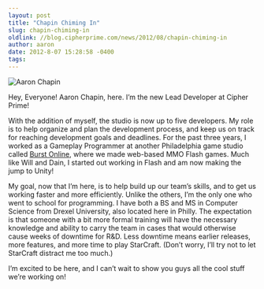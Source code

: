 ```yaml
---
layout: post
title: "Chapin Chiming In"
slug: chapin-chiming-in
oldlink: //blog.cipherprime.com/news/2012/08/chapin-chiming-in
author: aaron
date: 2012-8-07 15:28:58 -0400
tags: 
---
```


![](/img/blog/aaron_portrait2.jpg "Aaron Chapin")

Hey, Everyone! Aaron Chapin, here. I’m the new Lead Developer at Cipher Prime!

With the addition of myself, the studio is now up to five developers. My role is to help organize and plan the development process, and keep us on track for reaching development goals and deadlines. For the past three years, I worked as a Gameplay Programmer at another Philadelphia game studio called [Burst Online](http://www.warmagebattlegrounds.com), where we made web-based MMO Flash games. Much like Will and Dain, I started out working in Flash and am now making the jump to Unity!

My goal, now that I’m here, is to help build up our team’s skills, and to get us working faster and more efficiently. Unlike the others, I’m the only one who went to school for programming. I have both a BS and MS in Computer Science from Drexel University, also located here in Philly. The expectation is that someone with a bit more formal training will have the necessary knowledge and ability to carry the team in cases that would otherwise cause weeks of downtime for R&D. Less downtime means earlier releases, more features, and more time to play StarCraft. (Don’t worry, I’ll try not to let StarCraft distract me too much.)

I’m excited to be here, and I can’t wait to show you guys all the cool stuff we’re working on!
